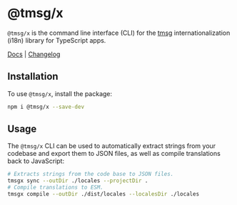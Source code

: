 # @tmsg/x

`@tmsg/x` is the command line interface (CLI) for the [tmsg](https://github.com/tanekloc/tmsg) internationalization (i18n) library for TypeScript apps.

[Docs](https://github.com/tanekloc/tmsg/blob/main/README.md) | [Changelog](https://github.com/tanekloc/tmsg/tree/main/packages/runtime)

## Installation

To use `@tmsg/x`, install the package:

```sh
npm i @tmsg/x --save-dev
```

## Usage

The `@tmsg/x` CLI can be used to automatically extract strings from your codebase and export them to JSON files, as well as compile translations back to JavaScript:

```sh
# Extracts strings from the code base to JSON files.
tmsgx sync --outDir ./locales --projectDir .
# Compile translations to ESM.
tmsgx compile --outDir ./dist/locales --localesDir ./locales
```
